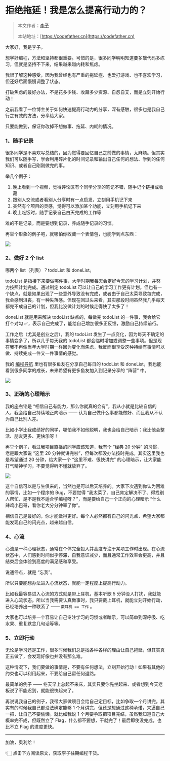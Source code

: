 # 拒绝拖延！我是怎么提高行动力的？

> 本文作者：[李子](https://yuyuanweb.feishu.cn/wiki/Abldw5WkjidySxkKxU2cQdAtnah)
>
> 本站地址：[https://codefather.cn](https://codefather.cn)

大家好，我是李子。

想学好编程，方法和坚持都很重要。可惜的是，很多同学明明知道要多敲代码多练习，但就是坚持不下来，结果越来越内耗和焦虑。

我很了解这种感受，因为我曾经也有严重的拖延症、也爱打游戏、也不喜欢学习，但还好后面慢慢调整了状态。

打破焦虑的最好办法，不是花多少钱、收藏多少资源、自怨自艾，而是立刻开始行动！

之前我看了一位博主关于如何快速提高行动力的分享，深有感触，很多也是我自己行之有效的方法，分享给大家。

只要能做到，保证你改掉不想做事、拖延、内耗的情况。



### 1、随手记录

很多同学是不喜欢写总结的，因为觉得要回忆自己之前做的事情，太麻烦。但其实我们可以随手写，学会利用碎片化的时间记录和输出自己任何的想法、学到的任何知识、或者自己刚刚做完的事。

举几个例子：

1. 晚上看到一个视频，觉得评论区有个同学分享的笔记不错，随手记个链接或收藏
2. 跟别人交流或者看别人分享时有一点启发，立刻用手机记下来
3. 突然有个项目的灵感，觉得可以添加某个功能，立刻用手机记下来
4. 晚上吃饭时，随手记录自己白天完成的工作等

难的不是记录，而是要想到记录，养成随手记录的习惯。

再举个形象的例子吧，就哪怕你收藏一个表情包，也能学到点东西：

![](https://pic.yupi.icu/1/image-20240204160549357.png)





### 2、做好 2 个 list

哪两个 list（列表）？todoList 和 doneList。

todoList 是指接下来要做哪件事，大学时期我每天会定好今天的学习计划，并努力按照计划完成。通过制定 todoList 可以让自己的学习工作更有计划。但也有一个缺点，就是如果出现了一些意外导致没有完成，或者由于自己太菜导致每完成，我会感到沮丧，有一种失落感。但现在回过头来看，其实那段时间虽然我几乎每天都完不成自己的计划，但我比没做计划的时候走得快了太多了！

doneList 就是用来解决 todoList 缺点的，每做完 todoList 的一件事，我会给它打个对勾 ✅，表示自己完成了，能给自己增加很多正反馈，激励自己持续前行。

工作之后（尤其是创业之后），我的 todoList 发生了一点变化，因为每天不确定的事情变多了，所以几乎每天我的 todoList 都会临时增加或调整一些事项。但是现在我不再像当年大学时期一样因为变化而焦虑，我反而很享受这种持续有事情可以做、持续完成一件又一件事情的感觉。

我的 [编程导航](https://mp.weixin.qq.com/s/5pt0nOTGb3g3Uf9kf-f31Q) 里也有很多鱼友在分享自己每日的 todoList 和 doneList，我也能看到很多同学的成长，未来希望有更多鱼友加入到记录分享的 “阵营” 中。

![](https://pic.yupi.icu/1/image-20240204160500638.png)



### 3、正确的心理暗示

我的座右铭是 “相信自己有能力，那么你就真的会有”，我从小就是比较自信的人，我会给自己持续地正向暗示 —— 认为自己做什么事都能做好、而且我从不认为自己比别人差。

比如小学比我成绩好的同学，哪怕我不如他聪明，我也会给自己暗示：我比他会整活、朋友更多、更快乐呀！

再举个例子，看过我项目直播的同学应该知道，我有个 “经典 20 分钟” 的习惯，老是跟大家说 “这里 20 分钟就讲完啦”，但每次都没办法按时完成。其实这里我也是希望通过 20 分钟，给大家一个 “这里不难、很快讲完” 的心理暗示，让大家能打气精神学习，不要觉得听不懂就放弃了。

![](https://pic.yupi.icu/1/image-20240204160751982.png)

这个自信可以是与生俱来的，当然也是可以后天培养的。大家下次遇到你认为困难的事情，比如一个程序的 Bug，不要觉得 “我太菜了、自己肯定解决不了、得找别人帮忙、是不是我不适合学编程呀？”，而是要给自己一个正向的心理暗示 “什么辣鸡小巴哥，看你老大分分钟宰了你”。

相信自己是最好的，你才能做得更好。每个人必然都有自己的闪光点，希望大家都能发现自己的闪光点，越来越自信。



### 4、心流

心流是一种心理状态，通常在个体完全投入并高度专注于某项工作时出现。在心流状态中，人们感到时间似乎停滞，自我意识减少，而且通常工作效率会更高，并且结束后会体验到高度的满足感和享受。

说通俗点，就是 “忘我”。

所以只要能想办法进入心流状态，就能一定程度上提高行动力。

比如我最容易进入心流的方式就是带上耳机，基本听歌 5 分钟没人打扰，我就能进入心流状态。所以当我需要认真做事时，我只要戴上耳机，就能立刻开始行动，已经培养出一种联系了 —— `戴耳机 == 工作` 。

大家也可以培养一个容易让自己专注学习的习惯或者暗示，可以简单到深呼吸、吃水果、重复默念几句话等等。



### 5、立即行动

无论是学习还是工作，很多时候我们总是找各种各样的理由让自己拖延，但其实真正去做了，会发现好像也并没有那么难。

这种情况下，我们要做的事情是，不要有任何想法，立刻开始行动！如果有其他的约束也可以利用起来，不要给自己留任何退路。

最简单的例子 —— 冬天早上总起不来床，其实只要你先坐起来、或者想到今天老板说了不能迟到，就能很快起来了。

再说说我自己的例子，我带大家做项目会给自己定目标，比如争取一个月讲完。其实有的时候我自己都没法确定能够 1 个月讲完，但还是想通过这种承诺，来逼自己一把，让自己不要偷懒。就比如我说 1 个月要争取把项目完结，虽然我知道自己大概率完不成，但既然立了 Flag，什么都不要想，干就完了！最后即使没完成，也比不立 Flag 的进度更快。



---



加油，奥利给！

👇🏻 点击下方阅读原文，获取李子往期编程干货。

